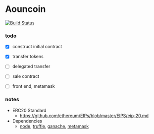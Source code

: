 # Aouncoin
[![Build Status](https://travis-ci.com/pickdani/Aouncoin.svg?branch=main)](https://travis-ci.com/pickdani/Aouncoin)

### todo
- [x] construct initial contract
- [x] transfer tokens
- [ ] delegated transfer
- [ ] sale contract
- [ ] front end, metamask


### notes

- ERC20 Standard 
  - https://github.com/ethereum/EIPs/blob/master/EIPS/eip-20.md
- Dependencies
  - [node](https://nodejs.org/en/download/), [truffle](https://www.npmjs.com/package/truffle), [ganache](https://www.trufflesuite.com/ganache), [metamask](https://metamask.io/download)


